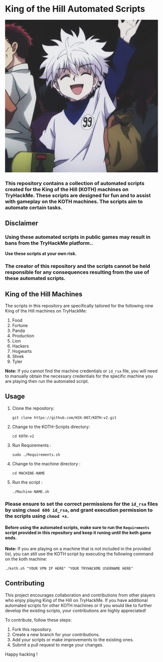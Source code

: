 # King of the Hill Automated Scripts

<p align="center">
  <img src="hi.jpg" alt="King">
</p>

### This repository contains a collection of automated scripts created for the King of the Hill (KOTH) machines on TryHackMe. These scripts are designed for fun and to assist with gameplay on the KOTH machines. The scripts aim to automate certain tasks.

## Disclaimer

### Using these automated scripts in public games may result in bans from the TryHackMe platform..

**Use these scripts at your own risk.**

### The creator of this repository and the scripts cannot be held responsible for any consequences resulting from the use of these automated scripts.

## King of the Hill Machines

The scripts in this repository are specifically tailored for the following nine King of the Hill machines on TryHackMe:

1. Food
2. Fortune
3. Panda
4. Production
5. Lion
6. Hackers
7. Hogwarts
8. Shrek
9. Tyler

**Note:** If you cannot find the machine credentials or `id_rsa` file, you will need to manually obtain the necessary credentials for the specific machine you are playing then run the automated script.

## Usage

1. Clone the repository:
    
       git clone https://github.com/H3X-007/KOTH-v2.git

2. Change to the KOTH-Scripts directory:
       
       cd KOTH-v2

3. Run Requirements :
    
       sudo ./Requirements.sh

4. Change to the machine directory :
       
       cd MACHINE-NAME

5. Run the script :
 
       ./Machine-NAME.sh

### Please ensure to set the correct permissions for the `id_rsa` files by using `chmod 600 id_rsa`, and grant execution permission to the scripts using `chmod +x`.

   
#### Before using the automated scripts, make sure to run the `Requirements` script provided in this repository and keep it runing until the koth game ends. 

**Note:** If you are playing on a machine that is not included in the provided list, you can still use the KOTH script by executing the following command on the koth machine:

    ./koth.sh "YOUR VPN IP HERE" "YOUR TRYHACKME USERNAME HERE"

## Contributing

This project encourages collaboration and contributions from other players who enjoy playing King of the Hill on TryHackMe. If you have additional automated scripts for other KOTH machines or if you would like to further develop the existing scripts, your contributions are highly appreciated!

To contribute, follow these steps:

1. Fork this repository.
2. Create a new branch for your contributions.
3. Add your scripts or make improvements to the existing ones.
4. Submit a pull request to merge your changes.

Happy hacking !
